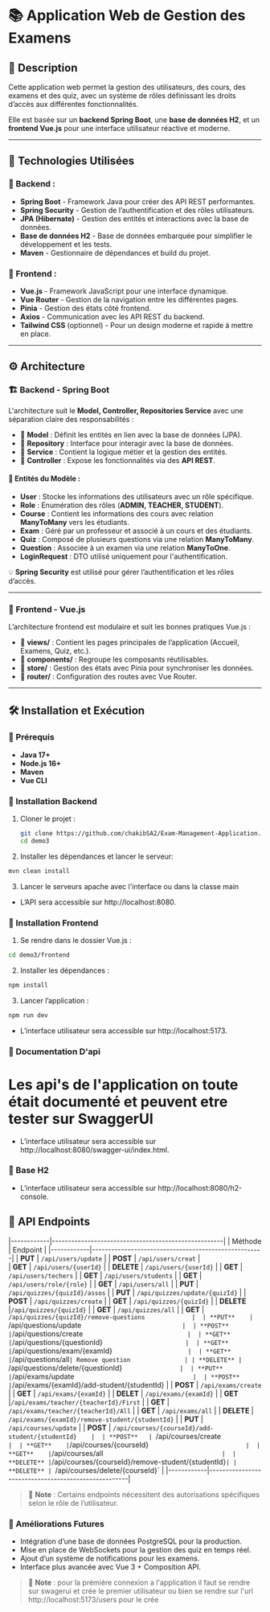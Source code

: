 # 📚 Application Web de Gestion des Examens

## 📝 Description  
Cette application web permet la gestion des utilisateurs, des cours, des examens et des quiz, avec un système de rôles définissant les droits d’accès aux différentes fonctionnalités.  

Elle est basée sur un **backend Spring Boot**, une **base de données H2**, et un **frontend Vue.js** pour une interface utilisateur réactive et moderne.  

---

## 🚀 Technologies Utilisées  

### 📌 Backend :  
- **Spring Boot** - Framework Java pour créer des API REST performantes.  
- **Spring Security** - Gestion de l’authentification et des rôles utilisateurs.  
- **JPA (Hibernate)** - Gestion des entités et interactions avec la base de données.  
- **Base de données H2** - Base de données embarquée pour simplifier le développement et les tests.  
- **Maven** - Gestionnaire de dépendances et build du projet.  

### 🎨 Frontend :  
- **Vue.js** - Framework JavaScript pour une interface dynamique.  
- **Vue Router** - Gestion de la navigation entre les différentes pages.  
- **Pinia** - Gestion des états côté frontend.  
- **Axios** - Communication avec les API REST du backend.  
- **Tailwind CSS** (optionnel) - Pour un design moderne et rapide à mettre en place.  

---

## ⚙️ Architecture  

### 🏗 Backend - **Spring Boot**  
L'architecture suit le **Model, Controller, Repositories Service** avec une séparation claire des responsabilités :  

- 📁 **Model** : Définit les entités en lien avec la base de données (JPA).  
- 📁 **Repository** : Interface pour interagir avec la base de données.  
- 📁 **Service** : Contient la logique métier et la gestion des entités.  
- 📁 **Controller** : Expose les fonctionnalités via des **API REST**.  

#### 📌 Entités du Modèle :  
- **User** : Stocke les informations des utilisateurs avec un rôle spécifique.  
- **Role** : Enumération des rôles (**ADMIN, TEACHER, STUDENT**).  
- **Course** : Contient les informations des cours avec relation **ManyToMany** vers les étudiants.  
- **Exam** : Géré par un professeur et associé à un cours et des étudiants.  
- **Quiz** : Composé de plusieurs questions via une relation **ManyToMany**.  
- **Question** : Associée à un examen via une relation **ManyToOne**.  
- **LoginRequest** : DTO utilisé uniquement pour l'authentification.  

💡 **Spring Security** est utilisé pour gérer l’authentification et les rôles d’accès.  

---

### 🎨 Frontend - **Vue.js**  
L’architecture frontend est modulaire et suit les bonnes pratiques Vue.js :  

- 📁 **views/** : Contient les pages principales de l’application (Accueil, Examens, Quiz, etc.).  
- 📁 **components/** : Regroupe les composants réutilisables.  
- 📁 **store/** : Gestion des états avec Pinia pour synchroniser les données.  
- 📁 **router/** : Configuration des routes avec Vue Router.  
 
---

## 🛠 Installation et Exécution  

### 🔧 Prérequis  
- **Java 17+**  
- **Node.js 16+**  
- **Maven**  
- **Vue CLI**

### 📌 Installation Backend  
1. Cloner le projet :  
   ```bash
   git clone https://github.com/chakibSA2/Exam-Management-Application.git
   cd demo3
2. Installer les dépendances et lancer le serveur:
  ```bash
  mvn clean install
   ```
3. Lancer le serveurs apache avec l'interface ou dans la classe main 
  - L’API sera accessible sur http://localhost:8080.

### 📌 Installation Frontend
1. Se rendre dans le dossier Vue.js :
  ```bash
cd demo3/frontend 
  ```
2. Installer les dépendances :
  ``` bash
npm install
  ```
3. Lancer l’application :
  ``` bash
npm run dev
  ```
- L’interface utilisateur sera accessible sur http://localhost:5173.

### 📌 Documentation D'api 
# Les api's de l'application on toute était documenté et peuvent etre tester sur SwaggerUI 
- L’interface utilisateur sera accessible sur http://localhost:8080/swagger-ui/index.html.

### 📌 Base H2 
- L’interface utilisateur sera accessible sur http://localhost:8080/h2-console.

## 📡 API Endpoints
|------------|-----------------------------------------------------|
| Méthode    | Endpoint                                            |
|------------|-----------------------------------------------------|
| **PUT**    | `/api/users/update`                                 | 
| **POST**   | `/api/users/creat`                                  |  
| **GET**    | `/api/users/{userId}`                               | 
| **DELETE** | `/api/users/{userId}`                               |
| **GET**    | `/api/users/techers`                                | 
| **GET**    | `/api/users/students`                               |
| **GET**    | `/api/users/role/{role}`                            |
| **GET**    | `/api/users/all`                                    | 
| **PUT**    | `/api/quizzes/{quizId}/assos`                       | 
| **PUT**    | `/api/quizzes/update/{quizId}`                      | 
| **POST**   | `/api/quizzes/create`                               | 
| **GET**    | `/api/quizzes/{quizId}`                             | 
| **DELETE** |`/api/quizzes/{quizId}`                              | 
| **GET**    | `/api/quizzes/all`                                  | 
| **GET**    | `/api/quizzes/{quizId}/remove-questions             | 
| **PUT**    | `/api/questions/update`                             | 
| **POST**   | `/api/questions/create`                             | 
| **GET**    |`/api/questions/{questionId}`                        | 
| **GET**    | `/api/questions/exam/{examId}`                      | 
| **GET**    | `/api/questions/all`| Remove question               |
| **DELETE** | `/api/questions/delete/{questionId}`                | 
| **PUT**    |`/api/exams/update`                                  | 
| **POST**   | `/api/exams/{examId}/add-student/{studentId}        | 
| **POST**   | `/api/exams/create`                                 | 
| **GET**    | `/api/exams/{examId}`                               | 
| **DELET**  | `/api/exams/{examId}`                               | 
| **GET**    |`/api/exams/teacher/{teacherId}/First`               | 
| **GET**    | `/api/exams/teacher/{teacherId}/All`                | 
| **GET**    | `/api/exams/all`                                    |
| **DELETE** | `/api/exams/{examId}/remove-student/{studentId}`    | 
| **PUT**    | `/api/courses/update`                               | 
| **POST**   | `/api/courses/{courseId}/add-student/{studentId}    | 
| **POST**   | `/api/courses/create`                               | 
| **GET**    |`/api/courses/{courseId}`                            | 
| **GET**    | `/api/courses/all`                                  | 
| **DELETE** | `/api/courses/{courseId}/remove-student/{studentId}`|
| **DELETE** | `/api/courses/delete/{courseId}`                    | 
|------------|-----------------------------------------------------|

> 🔐 **Note** : Certains endpoints nécessitent des autorisations spécifiques selon le rôle de l’utilisateur.


### 📌 Améliorations Futures
- Intégration d’une base de données PostgreSQL pour la production.
- Mise en place de WebSockets pour la gestion des quiz en temps réel.
- Ajout d’un système de notifications pour les examens.
- Interface plus avancée avec Vue 3 + Composition API.


> 🔐 **Note** : pour la prémiére connexion a l'application il faut se rendre sur swagerui et crée le premier utilisateur
ou bien se rendre sur l'url http://localhost:5173/users pour le crée 